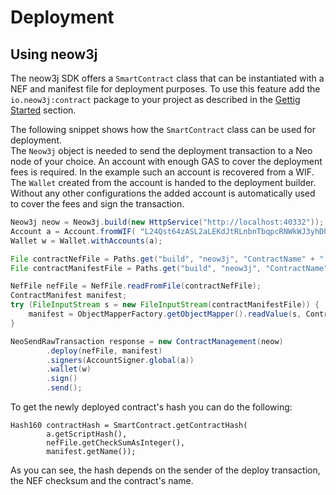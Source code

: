 # Deployment

## Using neow3j

The neow3j SDK offers a `SmartContract` class that can be instantiated with a NEF and manifest file for
deployment purposes. To use this feature add the `io.neow3j:contract` package to your project as
described in the [Gettig Started](overview/getting_started.md?id=sdk) section.

The following snippet shows how the `SmartContract` class can be used for deployment.  
The `Neow3j` object is needed to send the deployment transaction to a Neo node of your choice.
An account with enough GAS to cover the deployment fees is required. In the example such an account
is recovered from a WIF. The `Wallet` created from the account is handed to the deployment builder.
Without any other configurations the added account is automatically used to cover the fees and sign
the transaction.

```java
Neow3j neow = Neow3j.build(new HttpService("http://localhost:40332"));
Account a = Account.fromWIF( "L24Qst64zASL2aLEKdJtRLnbnTbqpcRNWkWJ3yhDh2CLUtLdwYK2")
Wallet w = Wallet.withAccounts(a);

File contractNefFile = Paths.get("build", "neow3j", "ContractName" + ".nef").toFile();
File contractManifestFile = Paths.get("build", "neow3j", "ContractName" + ".manifest.json").toFile();

NefFile nefFile = NefFile.readFromFile(contractNefFile);
ContractManifest manifest;
try (FileInputStream s = new FileInputStream(contractManifestFile)) {
    manifest = ObjectMapperFactory.getObjectMapper().readValue(s, ContractManifest.class);
}

NeoSendRawTransaction response = new ContractManagement(neow)
        .deploy(nefFile, manifest)
        .signers(AccountSigner.global(a))
        .wallet(w)
        .sign()
        .send();
```

To get the newly deployed contract's hash you can do the following:

```
Hash160 contractHash = SmartContract.getContractHash(
        a.getScriptHash(), 
        nefFile.getCheckSumAsInteger(), 
        manifest.getName());
```

As you can see, the hash depends on the sender of the deploy transaction, the NEF checksum and the contract's name. 